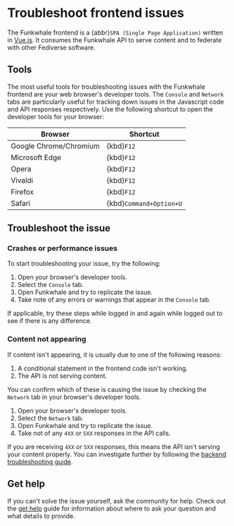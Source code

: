 # Troubleshoot frontend issues

The Funkwhale frontend is a {abbr}`SPA (Single Page Application)` written in [Vue.js](https://vuejs.org). It consumes the Funkwhale API to serve content and to federate with other Fediverse software.

## Tools

The most useful tools for troubleshooting issues with the Funkwhale frontend are your web browser's developer tools. The `Console` and `Network` tabs are particularly useful for tracking down issues in the Javascript code and API responses respectively. Use the following shortcut to open the developer tools for your browser:

| Browser | Shortcut |
| -------- | --------- |
| Google Chrome/Chromium | {kbd}`F12` |
| Microsoft Edge | {kbd}`F12` |
| Opera | {kbd}`F12` |
| Vivaldi | {kbd}`F12` |
| Firefox | {kbd}`F12` |
| Safari | {kbd}`Command+Option+U` |

## Troubleshoot the issue

### Crashes or performance issues

To start troubleshooting your issue, try the following:

1. Open your browser's developer tools.
2. Select the `Console` tab.
3. Open Funkwhale and try to replicate the issue.
4. Take note of any errors or warnings that appear in the `Console` tab.

If applicable, try these steps while logged in and again while logged out to see if there is any difference.

### Content not appearing

If content isn't appearing, it is usually due to one of the following reasons:

1. A conditional statement in the frontend code isn't working.
2. The API is not serving content.

You can confirm which of these is causing the issue by checking the `Network` tab in your browser's developer tools.

1. Open your browser's developer tools.
2. Select the `Network` tab.
3. Open Funkwhale and try to replicate the issue.
4. Take not of any `4XX` or `5XX` responses in the API calls.

If you are receiving `4XX` or `5XX` responses, this means the API isn't serving your content properly. You can investigate further by following the [backend troubleshooting guide](backend.md).

## Get help

If you can't solve the issue yourself, ask the community for help. Check out the [get help](get_help.md) guide for information about where to ask your question and what details to provide.
